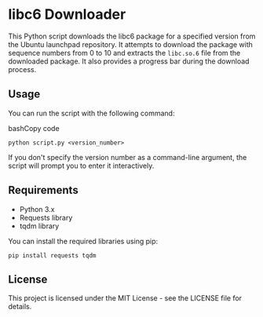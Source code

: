 libc6 Downloader
================

This Python script downloads the libc6 package for a specified version from the Ubuntu launchpad repository. It attempts to download the package with sequence numbers from 0 to 10 and extracts the `libc.so.6` file from the downloaded package. It also provides a progress bar during the download process.

Usage
-----

You can run the script with the following command:

bashCopy code

`python script.py <version_number>`

If you don't specify the version number as a command-line argument, the script will prompt you to enter it interactively.

Requirements
------------

-   Python 3.x
-   Requests library
-   tqdm library

You can install the required libraries using pip:

```
pip install requests tqdm
```

License
-------

This project is licensed under the MIT License - see the LICENSE file for details.
